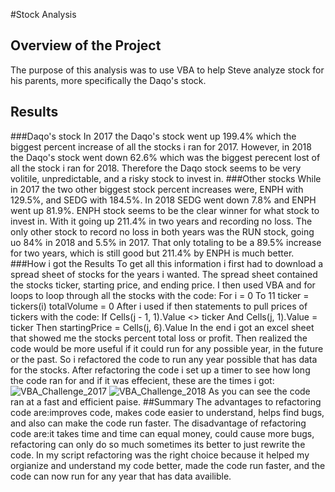 #Stock Analysis
## Overview of the Project
The purpose of this analysis was to use VBA to help Steve analyze stock for his parents, more specifically the Daqo's stock.
## Results
###Daqo's stock
In 2017 the Daqo's stock went up 199.4% which the biggest percent increase of all the stocks i ran for 2017. However, in 2018 the Daqo's stock went down 62.6% which was the biggest perecent lost of all the stock i ran for 2018. Therefore the Daqo stock seems to be very volitile, unpredictable, and a risky stock to invest in.
###Other stocks
While in 2017 the two other biggest stock percent increases were, ENPH with 129.5%, and SEDG with 184.5%. In 2018 SEDG went down 7.8% and ENPH went up 81.9%. ENPH stock seems to be the clear winner for what stock to invest in. With it going up 211.4% in two years and recording no loss. The only other stock to record no loss in both years was the RUN stock, going uo 84% in 2018 and 5.5% in 2017. That only totaling to be a 89.5% increase for two years, which is still good but 211.4% by ENPH is much better.
###How i got the Results
To get all this information i first had to download a spread sheet of stocks for the years i wanted. The spread sheet contained the stocks ticker, starting price, and ending price. I then used VBA and for loops to loop through all the stocks with the code:
For i = 0 To 11 
ticker = tickers(i)
totalVolume = 0
After i used if then statements to pull prices of tickers with the code:
If Cells(j - 1, 1).Value <> ticker And Cells(j, 1).Value = ticker Then
startingPrice = Cells(j, 6).Value
In the end i got an excel sheet that showed me the stocks percent total loss or profit. Then realized the code would be more useful if it could run for any possible year, in the future or the past. So i refactored the code to run any year possible that has data for the stocks. After refactoring the code i set up a timer to see how long the code ran for and if it was effecient, these are the times i got:![VBA_Challenge_2017](https://user-images.githubusercontent.com/94339449/148704987-978a048d-7898-4965-b52b-16668648893f.png)
![VBA_Challenge_2018](https://user-images.githubusercontent.com/94339449/148704990-c115b021-afaa-484b-8c45-158468b72307.png)
As you can see the code ran at a fast and efficient paise.
##Summary
The advantages to refactoring code are:improves code, makes code easier to understand, helps find bugs, and also can make the code run faster. The disadvantage of refactoring code are:it takes time and time can equal money, could cause more bugs, refactoring can only do so much sometimes its better to just rewrite the code. In my script refactoring was the right choice because it helped my orgianize and understand my code better, made the code run faster, and the code can now run for any year that has data availible.
